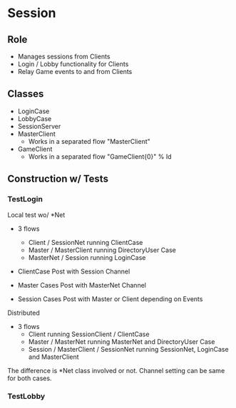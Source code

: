 # Session 

## Role 

 - Manages sessions from Clients 
 - Login / Lobby functionality for Clients 
 - Relay Game events to and from Clients 
 
## Classes 

 - LoginCase 
 - LobbyCase 
 - SessionServer 
 - MasterClient 
   - Works in a separated flow "MasterClient"
 - GameClient 
   - Works in a separated flow "GameClient{0}" % Id 

## Construction w/ Tests
 
### TestLogin

Local test wo/ *Net

  - 3 flows     
    - Client / SessionNet running ClientCase
    - Master / MasterClient running DirectoryUser Case
    - MasterNet / Session running LoginCase 

  - ClientCase Post with Session Channel 
  - Master Cases Post with MasterNet Channel 
  - Session Cases Post with Master or Client depending on Events 

Distributed

  - 3 flows 
    - Client running SessionClient / ClientCase 
    - Master / MasterNet running MasterNet and DirectoryUser Case 
    - Session / MasterClient / SessionNet running SessionNet, LoginCase and MasterClient
    
The difference is *Net class involved or not.
Channel setting can be same for both cases. 

### TestLobby


 